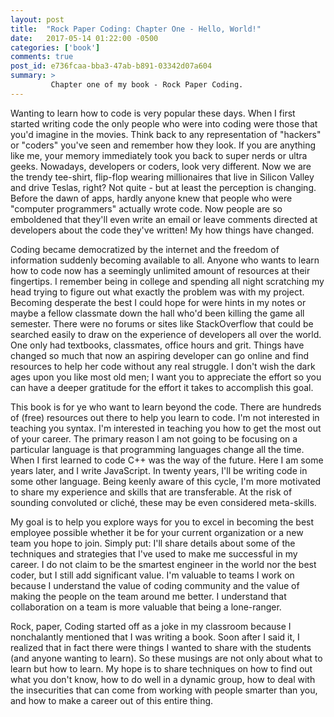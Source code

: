 ```yaml
---
layout: post
title:  "Rock Paper Coding: Chapter One - Hello, World!"
date:   2017-05-14 01:22:00 -0500
categories: ['book']
comments: true
post_id: e736fcaa-bba3-47ab-b891-03342d07a604
summary: >
         Chapter one of my book - Rock Paper Coding.
---
```

Wanting to learn how to code is very popular these days. When I first started writing code the only people who were into coding were those that you'd imagine in the movies. Think back to any representation of "hackers" or "coders" you've seen and remember how they look. If you are anything like me, your memory immediately took you back to super nerds or ultra geeks. Nowadays, developers or coders, look very different. Now we are the trendy tee-shirt, flip-flop wearing millionaires that live in Silicon Valley and drive Teslas, right? Not quite - but at least the perception is changing. Before the dawn of apps, hardly anyone knew that people who were "computer programmers" actually wrote code. Now people are so emboldened that they'll even write an email or leave comments directed at developers about the code they've written! My how things have changed.

Coding became democratized by the internet and the freedom of information suddenly becoming available to all. Anyone who wants to learn how to code now has a seemingly unlimited amount of resources at their fingertips. I remember being in college and spending all night scratching my head trying to figure out what exactly the problem was with my project. Becoming desperate the best I could hope for were hints in my notes or maybe a fellow classmate down the hall who'd been killing the game all semester. There were no forums or sites like StackOverflow that could be searched easily to draw on the experience of developers all over the world. One only had textbooks, classmates, office hours and grit. Things have changed so much that now an aspiring developer can go online and find resources to help her code without any real struggle.  I don't wish the dark ages upon you like most old men; I want you to appreciate the effort so you can have a deeper gratitude for the effort it takes to accomplish this goal.

This book is for ye who want to learn beyond the code. There are hundreds of (free) resources out there to help you learn to code. I'm not interested in teaching you syntax. I'm interested in teaching you how to get the most out of your career. The primary reason I am not going to be focusing on a particular language is that programming languages change all the time. When I first learned to code C++ was the way of the future. Here I am some years later, and I write JavaScript. In twenty years, I'll be writing code in some other language. Being keenly aware of this cycle, I'm more motivated to share my experience and skills that are transferable. At the risk of sounding convoluted or cliché, these may be even considered meta-skills.

My goal is to help you explore ways for you to excel in becoming the best employee possible whether it be for your current organization or a new team you hope to join. Simply put: I'll share details about some of the techniques and strategies that I've used to make me successful in my career. I do not claim to be the smartest engineer in the world nor the best coder, but I still add significant value. I'm valuable to teams I work on because I understand the value of coding community and the value of making the people on the team around me better. I understand that collaboration on a team is more valuable that being a lone-ranger. 

Rock, paper, Coding started off as a joke in my classroom because I nonchalantly mentioned that I was writing a book. Soon after I said it, I realized that in fact there were things I wanted to share with the students (and anyone wanting to learn). So these musings are not only about what to learn but how to learn. My hope is to share techniques on how to find out what you don't know, how to do well in a dynamic group, how to deal with the insecurities that can come from working with people smarter than you, and how to make a career out of this entire thing.